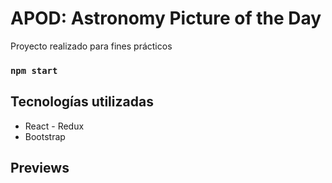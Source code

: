 # APOD: Astronomy Picture of the Day

Proyecto realizado para fines prácticos

### `npm start`


## Tecnologías utilizadas 

<ul>
    <li>React - Redux</li>
    <li>Bootstrap</li>
</ul>

## Previews

